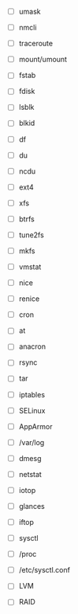 
- [ ] umask
- [ ] nmcli
- [ ] traceroute
    
- [ ] mount/umount
- [ ] fstab
- [ ] fdisk
- [ ] lsblk
- [ ] blkid
- [ ] df
- [ ] du
- [ ] ncdu
    
- [ ] ext4
- [ ] xfs
- [ ] btrfs
- [ ] tune2fs
- [ ] mkfs
    
- [ ] vmstat
- [ ] nice
- [ ] renice
      
- [ ] cron
- [ ] at
- [ ] anacron
      
- [ ] rsync
- [ ] tar
      
- [ ] iptables
- [ ] SELinux
- [ ] AppArmor
    
- [ ] /var/log
- [ ] dmesg
      
- [ ] netstat
      
- [ ] iotop
- [ ] glances
- [ ] iftop
      
- [ ] sysctl
- [ ] /proc 
- [ ] /etc/sysctl.conf
      
- [ ] LVM
- [ ] RAID